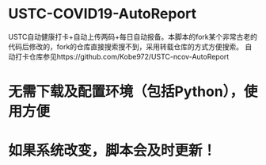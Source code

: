 # USTC-COVID19-AutoReport
USTC自动健康打卡+自动上传两码+每日自动报备。本脚本的fork某个非常古老的代码后修改的，fork的仓库直接搜索搜不到，采用转载仓库的方式方便搜索。
自动打卡仓库参见https://github.com/Kobe972/USTC-ncov-AutoReport

# 无需下载及配置环境（包括Python），使用方便
# 如果系统改变，脚本会及时更新！

